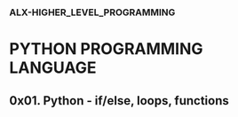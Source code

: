 ### ALX-HIGHER_LEVEL_PROGRAMMING
# PYTHON PROGRAMMING LANGUAGE
## 0x01. Python - if/else, loops, functions

